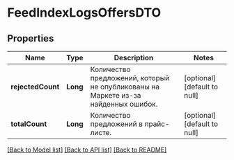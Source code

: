 # FeedIndexLogsOffersDTO
## Properties

| Name | Type | Description | Notes |
|------------ | ------------- | ------------- | -------------|
| **rejectedCount** | **Long** | Количество предложений, который не опубликованы на Маркете из-за найденных ошибок. | [optional] [default to null] |
| **totalCount** | **Long** | Количество предложений в прайс-листе. | [optional] [default to null] |

[[Back to Model list]](../README.md#documentation-for-models) [[Back to API list]](../README.md#documentation-for-api-endpoints) [[Back to README]](../README.md)

